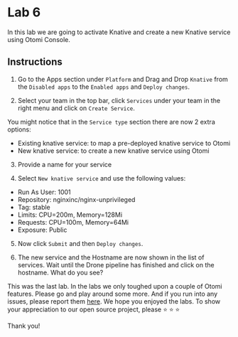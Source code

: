 # Lab 6

In this lab we are going to activate Knative and create a new Knative service using Otomi Console. 

## Instructions

1. Go to the Apps section under `Platform` and Drag and Drop `Knative` from the `Disabled apps` to the `Enabled apps` and `Deploy changes`.

2. Select your team in the top bar, click `Services` under your team in the right menu and click on `Create Service`.

You might notice that in the `Service type` section there are now 2 extra options: 

- Existing knative service: to map a pre-deployed knative service to Otomi
- New knative service: to create a new knative service using Otomi

3. Provide a name for your service

4. Select `New knative service` and use the following values:

- Run As User: 1001
- Repository: nginxinc/nginx-unprivileged
- Tag: stable
- Limits: CPU=200m, Memory=128Mi
- Requests: CPU=100m, Memory=64Mi
- Exposure: Public

5. Now click `Submit` and then `Deploy changes`.

6. The new service and the Hostname are now shown in the list of services. Wait until the Drone pipeline has finished and click on the hostname. What do you see?


This was the last lab. In the labs we only toughed upon a couple of Otomi features. Please go and play around some more. And if you run into any issues, please report them [here](https://github.com/redkubes/otomi-core). We hope you enjoyed the labs. To show your appreciation to our open source project, please ⭐️ ⭐️ ⭐️

Thank you!

